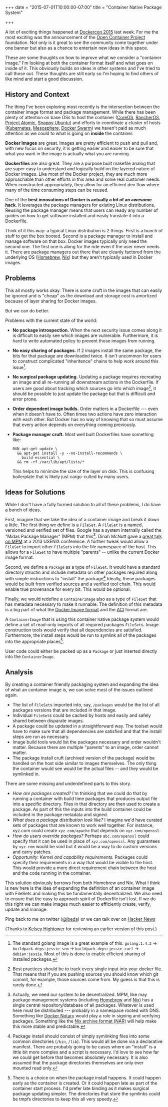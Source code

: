 +++
date = "2015-07-01T10:00:00-07:00"
title = "Container Native Package System"

+++

A lot of exciting things happened at [Dockercon 2015](http://www.dockercon.com/) last week.  For me the most exciting was the announcement of the [Open Container Project](http://opencontainers.org/) foundation.  Not only is it great to see the community come together under one banner but also as a chance to entertain new ideas in this space.

These are some thoughts on how to improve what we consider a "container image." I'm looking at both the container format itself and what goes on inside of it. This obviously builds on ideas in other systems and I've tried to call those out.  These thoughts are still early so I'm hoping to find others of like mind and start a good discussion.

## History and Context

The thing I've been exploring most recently is the intersection between the container image format and package management.  While there has been plenty of attention on base OSs to host the container ([CoreOS](https://coreos.com/products/), [RancherOS](http://rancher.com/rancher-os/), [Project Atomic](http://www.projectatomic.io/), [Snappy Ubuntu](https://developer.ubuntu.com/en/snappy/)) and efforts to coordinate a cluster of hosts ([Kubernetes](http://kubernetes.io/), [Mesosphere](https://mesosphere.com/), [Docker Swarm](https://www.docker.com/docker-swarm)) we haven't paid as much attention as we could to what is going on **inside** the container.

**Docker Images** are great. Images are pretty efficient to push and pull and, with new focus on security, it is getting easier and easier to be sure that what you want in the image is actually what you are running.

**Dockerfiles** are also great.  They are a purpose built makefile analog that are super easy to understand and logically build on the layered nature of Docker images.  Like most of the Docker project, they are much more approachable than other efforts in this area and solve real customer needs. When constructed appropriately, they allow for an efficient dev flow where many of the time consuming steps can be reused.

One of the **best innovations of Docker is actually a bit of an awesome hack**.  It leverages the package managers for existing Linux distributions.  Reusing the package manager means that users can ready any number of guides on how to get software installed and easily translate it into a Dockerfile.

Think of it this way: a typical Linux distribution is 2 things. First is a bunch of stuff to get the box booted.  Second is a package manager to install and manage software on that box.  Docker images typically only need the second one.  The first one is along for the ride even if the user never needs it.  There are package managers out there that are cleanly factored from the underlying OS ([Homebrew](http://brew.sh/), [Nix](https://nixos.org/nix/)) but they aren't typically used in Docker images.

## Problems

This all mostly works okay.  There is some cruft in the images that can easily be ignored and is "cheap" as the download and storage cost is amortized because of layer sharing for Docker images.

But we can do better.

Problems with the current state of the world:

* **No package introspection.**  When the next security issue comes along it is difficult to easily see which images are vulnerable.  Furthermore, it is hard to write automated policy to prevent those images from running.
* **No easy sharing of packages.**  If 2 images install the same package, the bits for that package are downloaded twice.  It isn't uncommon for users to construct complicated "inheritence" chains to help work around this issue[^dockerfile-chains].
* **No surgical package updating.**  Updating a package requires recreating an image and all re-running all downstream actions in the Dockerfile.  If users are good about tracking which sources go into which image[^tracking-inputs], it should be possible to just update the package but that is difficult and error prone.
* **Order dependent image builds.** Order matters in a Dockerfile --- even when it doesn't have to.  Often times two actions have zero interaction with each other.  But Docker has no way of knowing that so must assume that every action depends on everything coming previously.
* **Package manager cruft.** Most well built Dockerfiles have something like:

    ```
    RUN apt-get update \
      && apt-get install -y --no-install-recommends \
        build-essential \
      && rm -rf /var/lib/apt/lists/*
    ```

    This helps to minimize the size of the layer on disk.  This is confusing boilerplate that is likely just cargo-culted by many users.

[^dockerfile-chains]: The standard golang image is a great example of this.  `golang:1.4.2` &rarr; `buildpack-deps:jessie-scm` &rarr; `buildpack-deps:jessie-curl` &rarr; `debian:jessie`.  Most of this is done to enable efficient sharing of installed packages.
[^tracking-inputs]: Best practices should be to track every single input into your docker file.  That means that if you are pushing sources you should know which git commit, for example, those sources come from.  My guess is that this is rarely done.

## Ideas for Solutions

While I don't have a fully formed solution to all of these problems, I do have a bunch of ideas.

First, imagine that we take the idea of a container image and break it down a little.  The first thing we define is a `FileSet`.  A `FileSet` is a named, versioned and verified set of files.  Google has a system internally called the "Midas Package Manager" (MPM) that this[^decentralized-mpm].  Dinah McNutt gave a [great talk on MPM](https://www.youtube.com/watch?v=_uJlTllziPI) at a 2013 USENIX conference.  A further tweak would allow a `FileSet` to import other `FileSet`s into the file namespace of the host.  This allows for a `FileSet` to have multiple "parents" -- unlike the current Docker image format.

[^decentralized-mpm]: Actually, we need our system to be decentralized.  MPM, like may package management systems (including [Homebrew](https://github.com/Homebrew/homebrew/tree/master/Library/Formula) and [Nix](https://github.com/NixOS/nixpkgs)) has a single central repository/database of all packages.  Whatever is used here must be distributed --- probably in a namespace rooted with DNS.  Something like [Docker Notary](https://github.com/docker/notary) would play a role in signing and verifying packages.  Something like the [Nix archive format (NAR)](http://lethalman.blogspot.com/2014/08/nix-pill-9-automatic-runtime.html) will help make this more stable and predictable.

Second, we define a `Package` as a type of `FileSet`.  It would have a standard directory structin and include metadata on other packages required along with simple instructions to "install" the package[^package-install].Ideally, these packages would be built from verified sources and a verified tool chain.  This would enable true provenance for every bit.  This would be optional.

[^package-install]: Package install should consist of simply symlinking files into some common directories (`/bin`, `/lib`).  This would all be done via a declarative manifest. There are probably going to be cases where an "install" is a little bit more complex and a script is necessary.  I'd love to see how far we could get before that becomes absolutely necessary.  It is also assumed that the package directories themselves are only ever mounted read only. 

Finally, we would redefine a `ContainerImage` also as a type of `FileSet` that has metadata necessary to make it runnable.  The definition of this metadata is a big part of what the [Docker Image format](https://github.com/docker/docker/blob/master/image/spec/v1.md) and the [ACI](https://github.com/appc/spec/blob/master/SPEC.md) format are.

A `ContainerImage` that is using this container native package system would define a set of read-only imports of all required packages `FileSet`s.  Image construction tools would verify that all dependencies are satisfied.  Furthermore, the install steps would be run to symlink all of the packages into the appropriate places[^late-symlinking].

[^late-symlinking]: There is a choice on when the package install happens.  It could happen early as the container is created.  Or it could happen late as part of the container start process.  I'd prefer late binding as it makes surgical package updating simpler.  The directories that store the symlinks could be tmpfs directories to keep this all very speedy.

User code could either be packed up as a `Package` or just inserted directly into the `ContainerImage`.

## Analysis

By creating a container friendly packaging system and expanding the idea of what an container image is, we can solve most of the issues outlined again.  

* The list of `FileSet`s imported into, say, `/packages` would be the list of all packages versions that are included in that image.
* Individual `FileSet`s could be cached by hosts and easily and safely shared between disparate images.
* A package could be updated in a straightforward way.  The toolset would have to make sure that all dependencies are satisfied and that the install steps are run as necessary.
* Image build tools would list the packages necessary and order wouldn't matter.  Because there are multiple "parents" to an image, order cannot matter.
* The package install cruft (archived version of the package) would be handled on the host side similar to images themselves.  The only thing the container would see would be the actual files -- and they would be symlinked in.

There are some missing and underdefined parts to this story.

* _How are packages created?_  I'm thinking that we could do that by running a container with build time packages that produces output file into a specific directory.  Files in that directory are then used to create a package.  As part of this the inputs into the build container could be included in the package metadata and signed.
* _What does a package distribution look like?_  I imagine we'd have curated sets of packages that are known to work well together.  For instance, xyz.com could create `xyz.com/apache` that depends on `xyz.com/openssl`.
* _How do users override packages?_  Perhaps `abc.com/openssl` could specify that it can be used in place of `xyz.com/openssl`.  Any guarantees by `xyz.com` would be void but it would be a way to do custom versions and carry patches.
* _Opportunity: Kernel and capability requirements._  Packages could specify their requirements in a way that would be visible to the host.  This would provide a more direct requirement chain between the host and the code running in the container.

This solution obviously borrows from both Homebrew and Nix.  What I think is new here is the idea of expanding the definition of an container image with FileSets and making this be fundamentally decentralized.  We also need to ensure that the easy to approach spirit of Dockerfile isn't lost.  If we do this right we can make images much easier to efficiently create, verify, update and manage.

Ping back to me on twitter ([@jbeda](http://www.twitter.com/jbeda)) or we can talk over on [Hacker News](https://news.ycombinator.com/item?id=9814131)

(Thanks to [Kelsey Hightower](https://twitter.com/kelseyhightower) for reviewing an earlier version of this post.)
